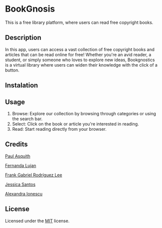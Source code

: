 # BookGnosis
This is a free library platform, where users can read free copyright books.

## Description
In this app, users can access a vast collection of free copyright books and articles that can be read online for free! Whether you're an avid reader, a student, or simply someone who loves to explore new ideas, Bookgnostics is a virtual library where users can widen their knowledge with the click of a button.

## Instalation


## Usage
1. Browse: Explore our collection by browsing through categories or using the search bar.
2. Select: Click on the book or article you're interested in reading.
3. Read: Start reading directly from your browser.

## Credits

[Paul Asquith]()

[Fernanda Lujan](https://github.com/MaFer74)

[Frank Gabriel Rodríguez Lee](https://github.com/frankrl86)

[Jessica Santos](https://github.com/jess-santos)

[Alexandra Ionescu](https://github.com/ionescuea)

## License

Licensed under the [MIT](LICENSE) license.

